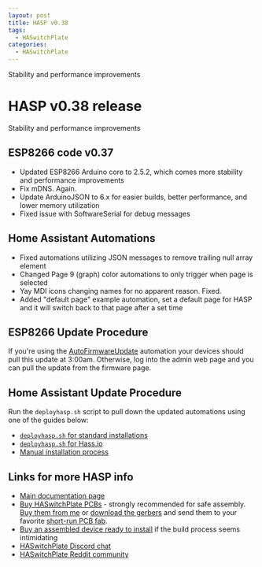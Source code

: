 ```yaml
---
layout: post
title: HASP v0.38
tags: 
  - HASwitchPlate
categories:
  - HASwitchPlate
---
```


Stability and performance improvements

# HASP v0.38 release

Stability and performance improvements

## ESP8266 code v0.37

* Updated ESP8266 Arduino core to 2.5.2, which comes more stability and performance improvements
* Fix mDNS.  Again.
* Update ArduinoJSON to 6.x for easier builds, better performance, and lower memory utilization
* Fixed issue with SoftwareSerial for debug messages

## Home Assistant Automations

* Fixed automations utilizing JSON messages to remove trailing null array element
* Changed Page 9 (graph) color automations to only trigger when page is selected
* Yay MDI icons changing names for no apparent reason. Fixed.
* Added "default page" example automation, set a default page for HASP and it will switch back to that page after a set time

## ESP8266 Update Procedure

If you're using the [AutoFirmwareUpdate](https://github.com/aderusha/HASwitchPlate/blob/master/Home_Assistant/hasp-examples/plate01/hasp_plate01_00_autofirmwareupdate.yaml) automation your devices should pull this update at 3:00am.  Otherwise, log into the admin web page and you can pull the update from the firmware page.

## Home Assistant Update Procedure

Run the `deployhasp.sh` script to pull down the updated automations using one of the guides below:

* [`deployhasp.sh` for standard installations](https://github.com/aderusha/HASwitchPlate/blob/master/Documentation/05_Home_Assistant.md#automatic-home-assistant-installation)
* [`deployhasp.sh` for Hass.io](https://github.com/aderusha/HASwitchPlate/blob/master/Documentation/05_Home_Assistant.md#hassio)
* [Manual installation process](https://github.com/aderusha/HASwitchPlate/blob/master/Documentation/05_Home_Assistant.md#manual-home-assistant-installation)

## Links for more HASP info

* [Main documentation page](https://github.com/aderusha/HASwitchPlate/tree/master/Documentation)
* [Buy HASwitchPlate PCBs](https://www.tindie.com/products/luma/ha-switchplate-hasp-pcb/) - strongly recommended for safe assembly.  [Buy them from me](https://www.tindie.com/products/luma/ha-switchplate-hasp-pcb/) or [download the gerbers](https://github.com/aderusha/HASwitchPlate/raw/master/PCB/HASwitchPlate.gerbers.zip) and send them to your favorite [short-run PCB fab](https://www.allpcb.com/?Mb_InviteId=34099).
* [Buy an assembled device ready to install](https://www.tindie.com/products/luma/ha-switchplate-hasp-single-wide-assembled/) if the build process seems intimidating
* [HASwitchPlate Discord chat](https://discord.gg/tnBsMw4)
* [HASwitchPlate Reddit community](https://www.reddit.com/r/HASwitchPlate)